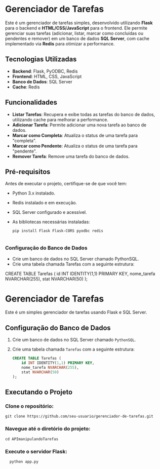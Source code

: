 # Gerenciador de Tarefas

Este é um gerenciador de tarefas simples, desenvolvido utilizando **Flask** para o backend e **HTML/CSS/JavaScript** para o frontend. Ele permite gerenciar suas tarefas (adicionar, listar, marcar como concluídas ou pendentes e remover) em um banco de dados **SQL Server**, com cache implementado via **Redis** para otimizar a performance.

## Tecnologias Utilizadas

- **Backend**: Flask, PyODBC, Redis
- **Frontend**: HTML, CSS, JavaScript
- **Banco de Dados**: SQL Server
- **Cache**: Redis

## Funcionalidades

- **Listar Tarefas**: Recupera e exibe todas as tarefas do banco de dados, utilizando cache para melhorar a performance.
- **Adicionar Tarefa**: Permite adicionar uma nova tarefa ao banco de dados.
- **Marcar como Completa**: Atualiza o status de uma tarefa para "completa".
- **Marcar como Pendente**: Atualiza o status de uma tarefa para "pendente".
- **Remover Tarefa**: Remove uma tarefa do banco de dados.

## Pré-requisitos

Antes de executar o projeto, certifique-se de que você tem:

- Python 3.x instalado.
- Redis instalado e em execução.
- SQL Server configurado e acessível.
- As bibliotecas necessárias instaladas:

  ```bash
  pip install Flask Flask-CORS pyodbc redis



### Configuração do Banco de Dados
- Crie um banco de dados no SQL Server chamado PythonSQL.
- Crie uma tabela chamada Tarefas com a seguinte estrutura:

CREATE TABLE Tarefas (
    id INT IDENTITY(1,1) PRIMARY KEY,
    nome_tarefa NVARCHAR(255),
    stat NVARCHAR(50)
);


# Gerenciador de Tarefas

Este é um simples gerenciador de tarefas usando Flask e SQL Server.

## Configuração do Banco de Dados

1. Crie um banco de dados no SQL Server chamado `PythonSQL`.
2. Crie uma tabela chamada `Tarefas` com a seguinte estrutura:

    ```sql
    CREATE TABLE Tarefas (
        id INT IDENTITY(1,1) PRIMARY KEY,
        nome_tarefa NVARCHAR(255),
        stat NVARCHAR(50)
    );

    
## Executando o Projeto

### Clone o repositório:

    git clone https://github.com/seu-usuario/gerenciador-de-tarefas.git

### Navegue até o diretório do projeto:

    cd APImanipulandoTarefas
    
### Execute o servidor Flask:
      python app.py
